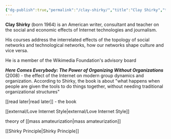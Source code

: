 ```yaml
---
{"dg-publish":true,"permalink":"/clay-shirky/","title":"Clay Shirky","tags":["person","computer","internetculture","social","writer"],"noteIcon":"","created":"2023-05-13","updated":""}
---
```



**Clay Shirky** (born 1964) is an American writer, consultant and teacher on the social and economic effects of Internet technologies and journalism. 

His courses address the interrelated effects of the topology of social networks and technological networks, how our networks shape culture and vice versa. 

He is a member of the Wikimedia Foundation's advisory board

_**Here Comes Everybody: The Power of Organizing Without Organizations**_ (2008) - the effect of the Internet on modern group dynamics and organization. According to Shirky, the book is about "what happens when people are given the tools to do things together, without needing traditional organizational structures"

[[read later\|read later]] - the book

[[external/Love Internet Style\|external/Love Internet Style]] 

theory of [[mass amateurization\|mass amateurization]]


[[Shirky Principle\|Shirky Principle]]